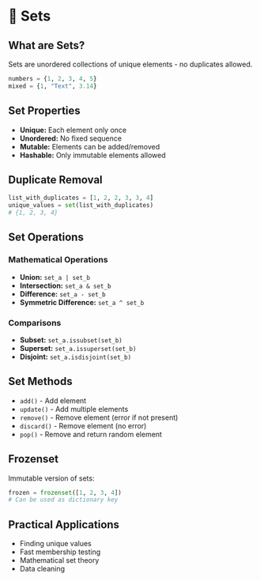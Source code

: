 # 🎯 Sets

## What are Sets?

Sets are unordered collections of unique elements - no duplicates allowed.

```python
numbers = {1, 2, 3, 4, 5}
mixed = {1, "Text", 3.14}
```

## Set Properties

- **Unique:** Each element only once
- **Unordered:** No fixed sequence
- **Mutable:** Elements can be added/removed
- **Hashable:** Only immutable elements allowed

## Duplicate Removal

```python
list_with_duplicates = [1, 2, 2, 3, 3, 4]
unique_values = set(list_with_duplicates)
# {1, 2, 3, 4}
```

## Set Operations

### Mathematical Operations

- **Union:** `set_a | set_b`
- **Intersection:** `set_a & set_b`
- **Difference:** `set_a - set_b`
- **Symmetric Difference:** `set_a ^ set_b`

### Comparisons

- **Subset:** `set_a.issubset(set_b)`
- **Superset:** `set_a.issuperset(set_b)`
- **Disjoint:** `set_a.isdisjoint(set_b)`

## Set Methods

- `add()` - Add element
- `update()` - Add multiple elements
- `remove()` - Remove element (error if not present)
- `discard()` - Remove element (no error)
- `pop()` - Remove and return random element

## Frozenset

Immutable version of sets:

```python
frozen = frozenset([1, 2, 3, 4])
# Can be used as dictionary key
```

## Practical Applications

- Finding unique values
- Fast membership testing
- Mathematical set theory
- Data cleaning